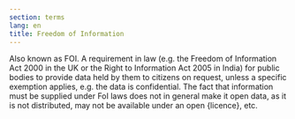 ```yaml
---
section: terms
lang: en
title: Freedom of Information
---
```


Also known as FOI. A requirement in law (e.g. the Freedom of Information Act 2000 in the UK or the Right to Information Act 2005 in India) for public bodies to provide data held by them to citizens on request, unless a specific exemption applies, e.g. the data is confidential. The fact that information must be supplied under FoI laws does not in general make it open data, as it is not distributed, may not be available under an open {licence}, etc.